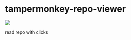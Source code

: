 # tampermonkey-repo-viewer
![](https://storage.meteor.today/image/68ccd19a1f405a4def20e1a3.png)

read repo with clicks

